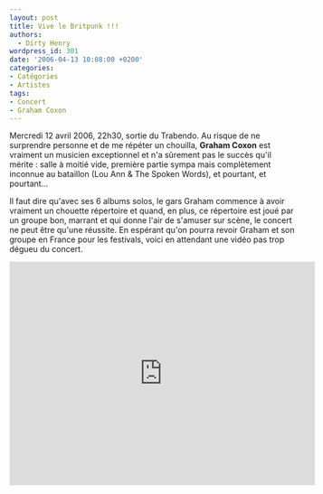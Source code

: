 ```yaml
---
layout: post
title: Vive le Britpunk !!!
authors:
  - Dirty Henry
wordpress_id: 301
date: '2006-04-13 10:08:00 +0200'
categories:
- Catégories
- Artistes
tags:
- Concert
- Graham Coxon
---
```

Mercredi 12 avril 2006, 22h30, sortie du Trabendo. Au risque de ne surprendre personne et de me répéter un chouilla, __Graham Coxon__ est vraiment un musicien exceptionnel et n'a sûrement pas le succès qu'il mérite : salle à moitié vide, première partie sympa mais complètement inconnue au bataillon (Lou Ann & The Spoken Words), et pourtant, et pourtant… 

<img514>

Il faut dire qu'avec ses 6 albums solos, le gars Graham commence à avoir vraiment un chouette répertoire et quand, en plus, ce répertoire est joué par un groupe bon, marrant et qui donne l'air de s'amuser sur scène, le concert ne peut être qu'une réussite. En espérant qu'on pourra revoir Graham et son groupe en France pour les festivals, voici en attendant une vidéo pas trop dégueu du concert.

<iframe width="540" height="396" src="http://www.youtube.com/embed/UdmhhZsZTi4" frameborder="0" allowfullscreen></iframe>
